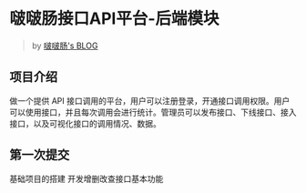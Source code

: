 # 啵啵肠接口API平台-后端模块

> by [啵啵肠's BLOG](https://www.bobochang.work)

## 项目介绍
做一个提供 API 接口调用的平台，用户可以注册登录，开通接口调用权限。用户可以使用接口，并且每次调用会进行统计。管理员可以发布接口、下线接口、接入接口，以及可视化接口的调用情况、数据。

## 第一次提交
基础项目的搭建
开发增删改查接口基本功能
